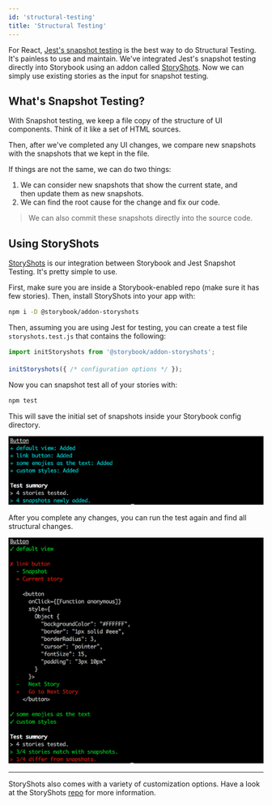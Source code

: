 ```yaml
---
id: 'structural-testing'
title: 'Structural Testing'
---
```


For React, [Jest's snapshot testing](https://facebook.github.io/jest/blog/2016/07/27/jest-14.html) is the best way to do Structural Testing.
It's painless to use and maintain.
We've integrated Jest's snapshot testing directly into Storybook using an addon called [StoryShots](https://github.com/storybookjs/storybook/tree/master/addons/storyshots).
Now we can simply use existing stories as the input for snapshot testing.

## What's Snapshot Testing?

With Snapshot testing, we keep a file copy of the structure of UI components.
Think of it like a set of HTML sources.

Then, after we've completed any UI changes, we compare new snapshots with the snapshots that we kept in the file.

If things are not the same, we can do two things:

1.  We can consider new snapshots that show the current state, and then update them as new snapshots.
2.  We can find the root cause for the change and fix our code.

> We can also commit these snapshots directly into the source code.

## Using StoryShots

[StoryShots](https://github.com/storybookjs/storybook/tree/master/addons/storyshots) is our integration between Storybook and Jest Snapshot Testing.
It's pretty simple to use.

First, make sure you are inside a Storybook-enabled repo (make sure it has few stories).
Then, install StoryShots into your app with:

```sh
npm i -D @storybook/addon-storyshots
```

Then, assuming you are using Jest for testing, you can create a test file `storyshots.test.js` that contains the following:

```js
import initStoryshots from '@storybook/addon-storyshots';

initStoryshots({ /* configuration options */ });
```

Now you can snapshot test all of your stories with:

```sh
npm test
```

This will save the initial set of snapshots inside your Storybook config directory.

![StoryShots First](../static/storyshots-first-run.png)

After you complete any changes, you can run the test again and find all structural changes.

![StoryShots Diff View](../static/storyshots-diff-view.png)

* * *

StoryShots also comes with a variety of customization options. Have a look at the StoryShots [repo](https://github.com/storybookjs/storybook/tree/master/addons/storyshots) for more information.
